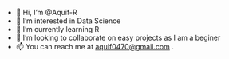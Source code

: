 - 👋 Hi, I’m @Aquif-R
- 👀 I’m interested in Data Science
- 🌱 I’m currently learning R
- 💞️ I’m looking to collaborate on easy projects as I am a beginer
- 📫 You can reach me at aquif0470@gmail.com .

<!---
Aquif-R/Aquif-R is a ✨ special ✨ repository because its `README.md` (this file) appears on your GitHub profile.
You can click the Preview link to take a look at your changes.
--->
